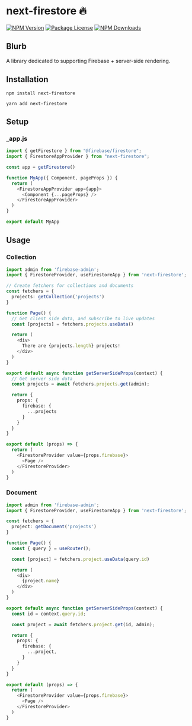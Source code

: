 # next-firestore 🔥

<p>
<a href="https://www.npmjs.com/next-firestore"><img src="https://img.shields.io/npm/v/next-firestore.svg" alt="NPM Version" /></a>
<a href="https://www.npmjs.com/next-firestore"><img src="https://img.shields.io/npm/l/next-firestore.svg" alt="Package License" /></a>
<a href="https://www.npmjs.com/next-firestore"><img src="https://img.shields.io/npm/dm/next-firestore.svg" alt="NPM Downloads" /></a>
</p>

## Blurb

A library dedicated to supporting Firebase + server-side rendering.

## Installation

```shell
npm install next-firestore
```

```shell
yarn add next-firestore
```

## Setup

### _app.js
```typescript jsx
import { getFirestore } from "@firebase/firestore";
import { FirestoreAppProvider } from "next-firestore";

const app = getFirestore()

function MyApp({ Component, pageProps }) {
  return (
    <FirestoreAppProvider app={app}>
      <Component {...pageProps} />
    </FirestoreAppProvider>
  )
}

export default MyApp
```

## Usage

### Collection

```typescript jsx
import admin from 'firebase-admin';
import { FirestoreProvider, useFirestoreApp } from 'next-firestore';

// Create fetchers for collections and documents
const fetchers = {
  projects: getCollection('projects')
}

function Page() {
  // Get client side data, and subscribe to live updates
  const [projects] = fetchers.projects.useData()

  return (
    <div>
      There are {projects.length} projects!
    </div>
  )
}

export default async function getServerSideProps(context) {
  // Get server side data
  const projects = await fetchers.projects.get(admin);

  return {
    props: {
      firebase: {
        ...projects
      }
    }
  }
}

export default (props) => {
  return (
    <FirestoreProvider value={props.firebase}>
      <Page />
    </FirestoreProvider>
  )
}
```

### Document

```typescript jsx
import admin from 'firebase-admin';
import { FirestoreProvider, useFirestoreApp } from 'next-firestore';

const fetchers = {
  project: getDocument('projects')
}

function Page() {
  const { query } = useRouter();

  const [project] = fetchers.project.useData(query.id)

  return (
    <div>
      {project.name}
    </div>
  )
}

export default async function getServerSideProps(context) {
  const id = context.query.id;

  const project = await fetchers.project.get(id, admin);

  return {
    props: {
      firebase: {
        ...project,
      }
    }
  }
}

export default (props) => {
  return (
    <FirestoreProvider value={props.firebase}>
      <Page />
    </FirestoreProvider>
  )
}
```
